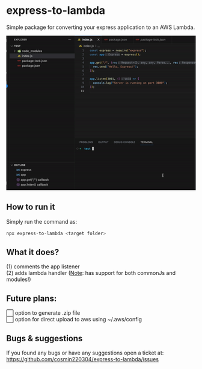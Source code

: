 # express-to-lambda

Simple package for converting your express application to an AWS Lambda.

![](https://github.com/cosmin220304/express-to-lambda/blob/main/demo_gif.gif?raw=true)

## How to run it

Simply run the command as:

```js
npx express-to-lambda <target folder>
```

## What it does?

(1) comments the app listener  
(2) adds lambda handler (<ins>Note</ins>: has support for both commonJs and modules!)

## Future plans:

⬜️ option to generate .zip file  
⬜️ option for direct upload to aws using ~/.aws/config

## Bugs & suggestions

If you found any bugs or have any suggestions open a ticket at:
https://github.com/cosmin220304/express-to-lambda/issues
